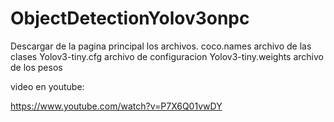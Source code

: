 # ObjectDetectionYolov3onpc

Descargar de la pagina principal los archivos.
coco.names archivo de las clases
Yolov3-tiny.cfg archivo de configuracion
Yolov3-tiny.weights archivo de los pesos

video en youtube:

https://www.youtube.com/watch?v=P7X6Q01vwDY
